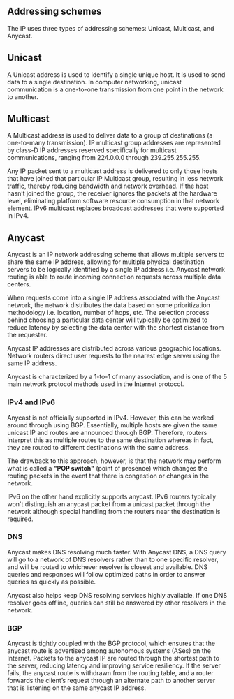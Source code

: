 ## Addressing schemes

The IP uses three types of addressing schemes: Unicast, Multicast, and Anycast.

## Unicast

A Unicast address is used to identify a single unique host. It is used to send data to a single destination. In computer networking, unicast communication is a one-to-one transmission from one point in the network to another.

## Multicast

A Multicast address is used to deliver data to a group of destinations (a one-to-many transmission). IP multicast group addresses are represented by class-D IP addresses reserved specifically for multicast communications, ranging from 224.0.0.0 through 239.255.255.255.

Any IP packet sent to a multicast address is delivered to only those hosts that have joined that particular IP Multicast group, resulting in less network traffic, thereby reducing bandwidth and network overhead. If the host hasn’t joined the group, the receiver ignores the packets at the hardware level, eliminating platform software resource consumption in that network element. IPv6 multicast replaces broadcast addresses that were supported in IPv4.

## Anycast

Anycast is an IP network addressing scheme that allows multiple servers to share the same IP address, allowing for multiple physical destination servers to be logically identified by a single IP address i.e. Anycast network routing is able to route incoming connection requests across multiple data centers.

When requests come into a single IP address associated with the Anycast network, the network distributes the data based on some prioritization methodology i.e. location, number of hops, etc. The selection process behind choosing a particular data center will typically be optimized to reduce latency by selecting the data center with the shortest distance from the requester.

Anycast IP addresses are distributed across various geographic locations. Network routers direct user requests to the nearest edge server using the same IP address.

Anycast is characterized by a 1-to-1 of many association, and is one of the 5 main network protocol methods used in the Internet protocol.

### IPv4 and IPv6

Anycast is not officially supported in IPv4. However, this can be worked around through using BGP. Essentially, multiple hosts are given the same unicast IP and routes are announced through BGP. Therefore, routers interpret this as multiple routes to the same destination whereas in fact, they are routed to different destinations with the same address.

The drawback to this approach, however, is that the network may perform what is called a **"POP switch"** (point of presence) which changes the routing packets in the event that there is congestion or changes in the network.

IPv6 on the other hand explicitly supports anycast. IPv6 routers typically won't distinguish an anycast packet from a unicast packet through the network although special handling from the routers near the destination is required.

### DNS

Anycast makes DNS resolving much faster. With Anycast DNS, a DNS query will go to a network of DNS resolvers rather than to one specific resolver, and will be routed to whichever resolver is closest and available. DNS queries and responses will follow optimized paths in order to answer queries as quickly as possible.

Anycast also helps keep DNS resolving services highly available. If one DNS resolver goes offline, queries can still be answered by other resolvers in the network.

### BGP

Anycast is tightly coupled with the BGP protocol, which ensures that the anycast route is advertised among autonomous systems (ASes) on the Internet. Packets to the anycast IP are routed through the shortest path to the server, reducing latency and improving service resiliency. If the server fails, the anycast route is withdrawn from the routing table, and a router forwards the client’s request through an alternate path to another server that is listening on the same anycast IP address.
